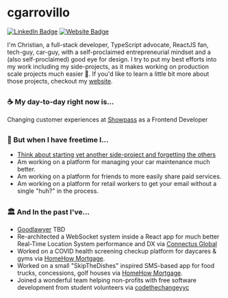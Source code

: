 # cgarrovillo
<!-- [![Visits Badge](https://badges.pufler.dev/visits/cgarrovillo/cgarrovillo?style=for-the-badge&logo=statuspage&logoColor=white&label=Visitors)](https://github.com/cgarrovillo) -->
<!-- [![Visits Badge](https://visitor-badge-reloaded.herokuapp.com/badge?page_id=cgarrovillo-cgarrovillo&style=for-the-badge&color=green&text=Visits&logo=statuspage&cache=on)](https://github.com/cgarrovillo) -->
[![LinkedIn Badge](https://img.shields.io/badge/LinkedIn-Profile-2A67BC?style=for-the-badge&logo=linkedin)](https://www.linkedin.com/in/cgarrovillo/)
[![Website Badge](https://img.shields.io/badge/Website-.dev-%23181FCA?style=for-the-badge)](https://cgarrovillo.dev?click=github)

I'm Christian, a full-stack developer, TypeScript advocate, ReactJS fan, tech-guy, car-guy, with a self-proclaimed entrepreneurial mindset and a (also self-proclaimed) good eye for design. I try to put my best efforts into my work including my side-projects, as it makes working on production scale projects much easier 🤙.  If you'd like to learn a little bit more about those projects, checkout my [website](https://cgarrovillo.dev).

<h2></h2>

### ☕️ My day-to-day right now is...
Changing customer experiences at [Showpass](https://showpass.com) as a Frontend Developer

<h2></h2>

### 🌳 But when I have freetime I...

 - [Think about starting yet another side-project and forgetting the others](https://user-images.githubusercontent.com/6688713/126884834-8b3bbf96-5e90-4207-8eb3-ecf07c91a291.png)
 - Am working on a platform for managing your car maintenance much better.
 - Am working on a platform for friends to more easily share paid services.
 - Am working on a platform for retail workers to get your email without a single "huh?" in the process.

<h2></h2>

### 🏛 And In the past I've...
 - [Goodlawyer](https://goodlawyer.ca) TBD
 - Re-architected a WebSocket system inside a React app for much better Real-Time Location System performance and DX via [Connectus Global](https://comectusglobal.com)
 - Worked on a COVID health screening checkup platform for daycares & gyms via [HomeHow Mortgage](https://www.linkedin.com/company/homehow/about/).
 - Worked on a small "SkipTheDishes" inspired SMS-based app for food trucks, concessions, golf houses via [HomeHow Mortgage](https://www.linkedin.com/company/homehow/about/).
 - Joined a wonderful team helping non-profits with free software development from student volunteers via [codethechangeyyc](https://codethechangeyyc.ca)

<!-- 
<br />
<br />

## Skills 💻
#### Frontend
![](https://img.shields.io/badge/-React-222?logo=react&style=for-the-badge)
![](https://img.shields.io/badge/-Redux-222?logo=redux&style=for-the-badge)
![](https://img.shields.io/badge/-Sass-222?logo=sass&style=for-the-badge)
![](https://img.shields.io/badge/-HTML-222?logo=html5&style=for-the-badge)
![](https://img.shields.io/badge/-JS-222?logo=javascript&style=for-the-badge)

#### Backend
![](https://img.shields.io/badge/-Express-222?logo=express&style=for-the-badge)
![](https://img.shields.io/badge/-Koa-222?logo=express&style=for-the-badge)
![](https://img.shields.io/badge/-Java-222?logo=java&style=for-the-badge)
![](https://img.shields.io/badge/-Python-222?logo=python&style=for-the-badge)

#### Database
![](https://img.shields.io/badge/-MongoDB-222?logo=mongodb&style=for-the-badge)
![](https://img.shields.io/badge/-MySQL-222?logo=mysql&style=for-the-badge)
![](https://img.shields.io/badge/-Oracle%20Database-222?logo=oracle&style=for-the-badge)

#### DevOps
![](https://img.shields.io/badge/-AWS-222?logo=amazonaws&style=for-the-badge)
![](https://img.shields.io/badge/-GCP-222?logo=googlecloud&style=for-the-badge)
![](https://img.shields.io/badge/-Firebase-222?logo=firebase&style=for-the-badge)
![](https://img.shields.io/badge/-Docker-222?logo=docker&style=for-the-badge)

#### Tools
![](https://img.shields.io/badge/-Git-222?logo=git&style=for-the-badge)
![](https://img.shields.io/badge/-Jira-222?logo=jira&style=for-the-badge)
![](https://img.shields.io/badge/-Postman-222?logo=postman&style=for-the-badge)
![](https://img.shields.io/badge/-NPM-222?logo=npm&style=for-the-badge)
![](https://img.shields.io/badge/-Yarn-222?logo=yarn&style=for-the-badge)
![](https://img.shields.io/badge/-Figma-222?logo=figma&style=for-the-badge) 


<br/>
-->

<!-- [![Top Langs](https://github-readme-stats.vercel.app/api/top-langs/?username=cgarrovillo&layout=compact&hide=java&title_color=222&exclude_repo=Owls)](https://github.com/cgarrovillo) -->

